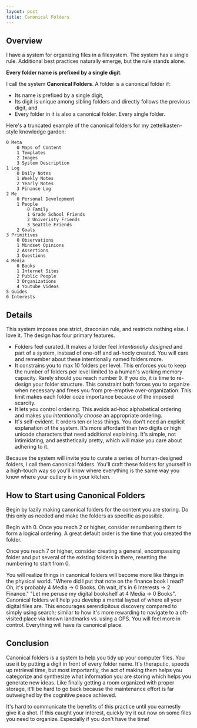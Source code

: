 ```yaml
---
layout: post
title: Canonical Folders
---
```


## Overview
I have a system for organizing files in a filesystem. The system has a single rule. Additional best practices naturally emerge, but the rule stands alone.

**Every folder name is prefixed by a single digit**.

I call the system **Canonical Folders**. A folder is a canonical folder if:
- Its name is prefixed by a single digit,
- Its digit is unique among sibling folders and directly follows the previous digit, and
- Every folder in it is also a canonical folder. Every single folder.


Here's a truncated example of the canonical folders for my zettelkasten-style knowledge garden:

```
0 Meta
	0 Maps of Content
	1 Templates
	2 Images
	3 System Description
1 Log
	0 Daily Notes
	1 Weekly Notes
	2 Yearly Notes
	3 Finance Log
2 Me
	0 Personal Development
	1 People
		0 Family
		1 Grade School Friends
		2 Univeristy Friends
		3 Seattle Friends
	2 Goals
3 Primitives
	0 Observations
	1 Mindset Opinions
	2 Assertions
	3 Questions
4 Media
	0 Books
	1 Internet Sites
	2 Public People
	3 Organizations
	4 Youtube Videos
5 Guides
6 Interests
```

## Details
This system imposes one strict, draconian rule, and restricts nothing else. I love it. The design has four primary features.

- Folders feel curated. It makes a folder feel *intentionally designed* and part of a system, instead of one-off and ad-hocly created. You will care and remember about these intentionally named folders more.
- It constrains you to max 10 folders per level. This enforces you to keep the number of folders per level limited to a human's working memory capacity. Rarely should you reach number 9. If you do, it is time to re-design your folder structure. This constraint both forces you to organize when necessary and frees you from pre-emptive over-organization. This limit makes each folder ooze importance because of the imposed scarcity.
- It lets you control ordering. This avoids ad-hoc alphabetical ordering and makes you *intentionally choose* an appropriate ordering.
- It's self-evident. It orders ten or less things. You don't need an explicit explanation of the system. It's more affordant than two digits or high unicode characters that need additional explaining. It's simple, not intimidating, and aesthetically pretty, which will make you care about adhering to it.

Because the system will invite you to curate a series of human-designed folders, I call them canonical folders. You'll craft these folders for yourself in a high-touch way so you'll know where everything is the same way you know where your cutlery is in your kitchen.

## How to Start using Canonical Folders
Begin by lazily making canonical folders for the content you are storing. Do this only as needed and make the folders as specific as possible. 

Begin with 0. Once you reach 2 or higher, consider renumbering them to form a logical ordering. A great default order is the time that you created the folder.

Once you reach 7 or higher, consider creating a general, encompassing folder and put several of the existing folders in there, resetting the numbering to start from 0.

You will realize things in canonical folders will become more like things in the physical world. "Where did I put that note on the finance book I read? Oh, it's probably 4 Media -> 0 Books. Oh wait, it's in 6 Interests -> 2 Finance." "Let me peruse my digital bookshelf at 4 Media -> 0 Books". Canonical folders will help you develop a  mental layout of where all your digital files are. This encourages serendipitous discovery compared to simply using search; similar to how it's more rewarding to navigate to a oft-visited place via known landmarks vs. using a GPS. You will feel more in control. Everything will have its canonical place.

## Conclusion
Canonical folders is  a system to help you tidy up your computer files. You use it by putting a digit in front of every folder name. It's theraputic, speeds up retrieval time, but most importantly, the act of making them helps you categorize and synthesize what information you are storing which helps you generate new ideas. Like finally getting a room organized with proper storage, it'll be hard to go back because the maintenance effort is far outweighed by the cognitive peace achieved.

It's hard to communicate the benefits of this practice until you earnestly give it a shot. If this caught your interest, quickly try it out now on some files you need to organize. Especially if you don't have the time!
